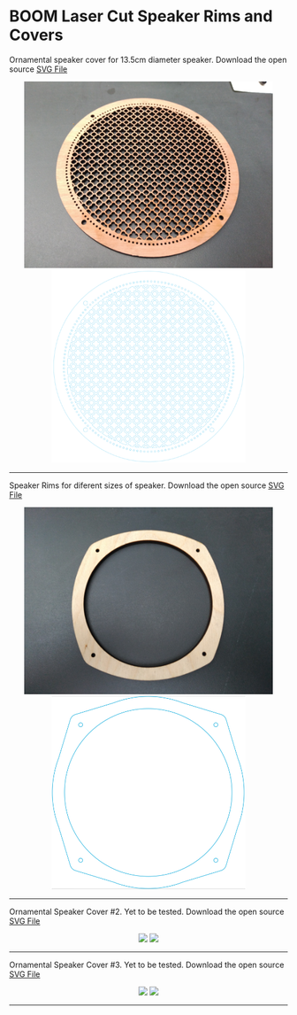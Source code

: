 # BOOM Laser Cut Speaker Rims and Covers

Ornamental speaker cover for 13.5cm diameter speaker.
Download the open source [SVG File](https://github.com/BoomCorp/BOOM-Laser-Cut-Speaker-Rims-and-Covers/raw/master/svgs/BOOM%20Speaker%20Cover%201.svg.zip)

<p align="center">
  <img src="pics/BOOM Speaker Cover 1.jpg" width="450"/>
  <img src="pics/BOOM Speaker Cover 1 svg preview.png" width="350"/>
</p>

---

Speaker Rims for diferent sizes of speaker.
Download the open source [SVG File](https://github.com/BoomCorp/BOOM-Laser-Cut-Speaker-Rims-and-Covers/raw/master/svgs/BOOM%20Speaker%20Rim%201.svg.zip)

<p align="center">
  <img src="pics/BOOM Speaker Rim 1.jpg" width="450"/>
  <img src="pics/BOOM Speaker Rim 1 svg preview.png" width="350"/>
</p>

***

Ornamental Speaker Cover #2. Yet to be tested.
Download the open source [SVG File](https://github.com/BoomCorp/BOOM-Laser-Cut-Speaker-Rims-and-Covers/raw/master/svgs/BOOM%20Speaker%20Cover%202.svg.zip)

<p align="center">
  <img src="pics/BOOM Speaker Cover 2.jpg" width="350"/>
  <img src="pics/BOOM Speaker Cover 2 svg preview.jpg" width="350"/>
</p>

***

Ornamental Speaker Cover #3. Yet to be tested.
Download the open source [SVG File](https://github.com/BoomCorp/BOOM-Laser-Cut-Speaker-Rims-and-Covers/raw/master/svgs/BOOM%20Speaker%20Cover%203.svg.zip)

<p align="center">
  <img src="pics/BOOM Speaker Cover 3.jpg" width="350"/>
  <img src="pics/BOOM Speaker Cover 3 svg preview.jpg" width="350"/>
</p>

***

